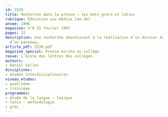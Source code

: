 ```yaml
---
id: 2538
title: Recherche dans la presse : les mots grecs et latins 
rubrique: Éducation aux médias [4e-3e]
annee: 1996
magazine: n°8 15 février 1997
pages: 12
description: Une recherche aboutissant à la réalisation d’un dossier de presse et
  d’un panneau…
article_pdf: 2538.pdf
magazine_special: Presse écrite au collège
revue: L’école des lettres des collèges
auteurs:
- Daniel Salles
disciplines:
- études interdisciplinaires
niveau_etudes:
- quatrième
- troisième
programmes:
- étude de la langue - lexique
- latin - méthodologie
- grec
---
```

